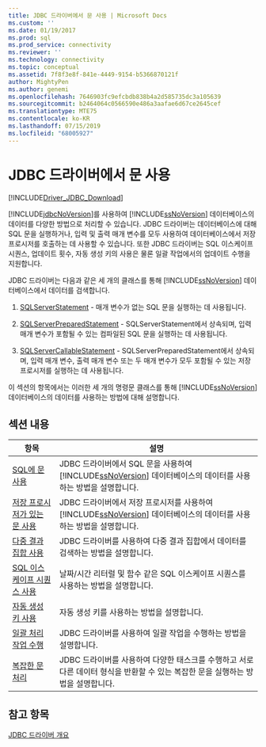 ```yaml
---
title: JDBC 드라이버에서 문 사용 | Microsoft Docs
ms.custom: ''
ms.date: 01/19/2017
ms.prod: sql
ms.prod_service: connectivity
ms.reviewer: ''
ms.technology: connectivity
ms.topic: conceptual
ms.assetid: 7f8f3e8f-841e-4449-9154-b5366870121f
author: MightyPen
ms.author: genemi
ms.openlocfilehash: 7646903fc9efcbdb838b4a2d585735dc3a105639
ms.sourcegitcommit: b2464064c0566590e486a3aafae6d67ce2645cef
ms.translationtype: MTE75
ms.contentlocale: ko-KR
ms.lasthandoff: 07/15/2019
ms.locfileid: "68005927"
---
```

# <a name="using-statements-with-the-jdbc-driver"></a>JDBC 드라이버에서 문 사용

[!INCLUDE[Driver_JDBC_Download](../../includes/driver_jdbc_download.md)]

[!INCLUDE[jdbcNoVersion](../../includes/jdbcnoversion_md.md)]를 사용하여 [!INCLUDE[ssNoVersion](../../includes/ssnoversion-md.md)] 데이터베이스의 데이터를 다양한 방법으로 처리할 수 있습니다. JDBC 드라이버는 데이터베이스에 대해 SQL 문을 실행하거나, 입력 및 출력 매개 변수를 모두 사용하여 데이터베이스에서 저장 프로시저를 호출하는 데 사용할 수 있습니다. 또한 JDBC 드라이버는 SQL 이스케이프 시퀀스, 업데이트 횟수, 자동 생성 키의 사용은 물론 일괄 작업에서의 업데이트 수행을 지원합니다.  
  
JDBC 드라이버는 다음과 같은 세 개의 클래스를 통해 [!INCLUDE[ssNoVersion](../../includes/ssnoversion-md.md)] 데이터베이스에서 데이터를 검색합니다.  
  
1. [SQLServerStatement](../../connect/jdbc/reference/sqlserverstatement-class.md) - 매개 변수가 없는 SQL 문을 실행하는 데 사용됩니다.  
  
2. [SQLServerPreparedStatement](../../connect/jdbc/reference/sqlserverpreparedstatement-class.md) - SQLServerStatement에서 상속되며, 입력 매개 변수가 포함될 수 있는 컴파일된 SQL 문을 실행하는 데 사용됩니다.  
  
3. [SQLServerCallableStatement](../../connect/jdbc/reference/sqlservercallablestatement-class.md) - SQLServerPreparedStatement에서 상속되며, 입력 매개 변수, 출력 매개 변수 또는 두 매개 변수가 모두 포함될 수 있는 저장 프로시저를 실행하는 데 사용됩니다.  
  
 이 섹션의 항목에서는 이러한 세 개의 명령문 클래스를 통해 [!INCLUDE[ssNoVersion](../../includes/ssnoversion-md.md)] 데이터베이스의 데이터를 사용하는 방법에 대해 설명합니다.  
  
## <a name="in-this-section"></a>섹션 내용  

| 항목                                                                                                    | 설명                                                                                                                                            |
| -------------------------------------------------------------------------------------------------------- | ------------------------------------------------------------------------------------------------------------------------------------------------------ |
| [SQL에 문 사용](../../connect/jdbc/using-statements-with-sql.md)                             | JDBC 드라이버에서 SQL 문을 사용하여 [!INCLUDE[ssNoVersion](../../includes/ssnoversion-md.md)] 데이터베이스의 데이터를 사용하는 방법을 설명합니다.    |
| [저장 프로시저가 있는 문 사용](../../connect/jdbc/using-statements-with-stored-procedures.md) | JDBC 드라이버에서 저장 프로시저를 사용하여 [!INCLUDE[ssNoVersion](../../includes/ssnoversion-md.md)] 데이터베이스의 데이터를 사용하는 방법을 설명합니다. |
| [다중 결과 집합 사용](../../connect/jdbc/using-multiple-result-sets.md)                           | JDBC 드라이버를 사용하여 다중 결과 집합에서 데이터를 검색하는 방법을 설명합니다.                                                                       |
| [SQL 이스케이프 시퀀스 사용](../../connect/jdbc/using-sql-escape-sequences.md)                           | 날짜/시간 리터럴 및 함수 같은 SQL 이스케이프 시퀀스를 사용하는 방법을 설명합니다.                                                               |
| [자동 생성 키 사용](../../connect/jdbc/using-auto-generated-keys.md)                             | 자동 생성 키를 사용하는 방법을 설명합니다.                                                                                                     |
| [일괄 처리 작업 수행](../../connect/jdbc/performing-batch-operations.md)                         | JDBC 드라이버를 사용하여 일괄 작업을 수행하는 방법을 설명합니다.                                                                                      |
| [복잡한 문 처리](../../connect/jdbc/handling-complex-statements.md)                         | JDBC 드라이버를 사용하여 다양한 태스크를 수행하고 서로 다른 데이터 형식을 반환할 수 있는 복잡한 문을 실행하는 방법을 설명합니다.               |
  
## <a name="see-also"></a>참고 항목

[JDBC 드라이버 개요](../../connect/jdbc/overview-of-the-jdbc-driver.md)  
